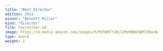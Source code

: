 ```yaml
---
title: "Best Director"
edition: 2014
winner: "Bennett Miller"
kind: "director"
film: foxcatcher.md
image: https://m.media-amazon.com/images/M/MV5BMTY2NjI2MzM0NV5BMl5BanBnXkFtZTgwMjg2MTMxMzE@._V1_FMjpg_UX1024_.jpg
type: award
weight: 2
---
```

